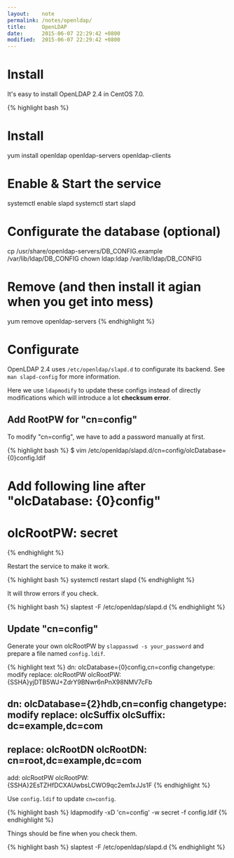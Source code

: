 ```yaml
---
layout:    note
permalink: /notes/openldap/
title:     OpenLDAP
date:      2015-06-07 22:29:42 +0800
modified:  2015-06-07 22:29:42 +0800
---
```


# Install

It's easy to install OpenLDAP 2.4 in CentOS 7.0.

{% highlight bash %}
# Install
yum install openldap openldap-servers openldap-clients

# Enable & Start the service
systemctl enable slapd
systemctl start slapd

# Configurate the database (optional)
cp /usr/share/openldap-servers/DB_CONFIG.example /var/lib/ldap/DB_CONFIG
chown ldap:ldap /var/lib/ldap/DB_CONFIG

# Remove (and then install it agian when you get into mess)
yum remove openldap-servers
{% endhighlight %}


# Configurate

OpenLDAP 2.4 uses `/etc/openldap/slapd.d` to configurate its backend. See `man slapd-config` for more information.

Here we use `ldapmodify` to update these configs instead of directly modifications which will introduce a lot **checksum error**.

## Add RootPW for "cn=config"

To modify "cn=config", we have to add a password manually at first.

{% highlight bash %}
$ vim /etc/openldap/slapd.d/cn\=config/olcDatabase\=\{0\}config.ldif
# Add following line after "olcDatabase: {0}config"
# olcRootPW: secret
{% endhighlight %}

Restart the service to make it work.

{% highlight bash %}
systemctl restart slapd
{% endhighlight %}

It will throw errors if you check.

{% highlight bash %}
slaptest -F /etc/openldap/slapd.d
{% endhighlight %}

## Update "cn=config"

Generate your own olcRootPW by `slappasswd -s your_password` and prepare a file named `config.ldif`.

{% highlight text %}
dn: olcDatabase={0}config,cn=config
changetype: modify
replace: olcRootPW
olcRootPW: {SSHA}yjDTB5WJ+ZdrY9BNwr6nPnX98NMV7cFb

dn: olcDatabase={2}hdb,cn=config
changetype: modify
replace: olcSuffix
olcSuffix: dc=example,dc=com
-
replace: olcRootDN
olcRootDN: cn=root,dc=example,dc=com
-
add: olcRootPW
olcRootPW: {SSHA}2EsTZHfDCXAUwbsLCWO9qc2em1xJJs1F
{% endhighlight %}

Use `config.ldif` to update `cn=config`.

{% highlight bash %}
ldapmodify -xD 'cn=config' -w secret -f config.ldif
{% endhighlight %}

Things should be fine when you check them.

{% highlight bash %}
slaptest -F /etc/openldap/slapd.d
{% endhighlight %}
